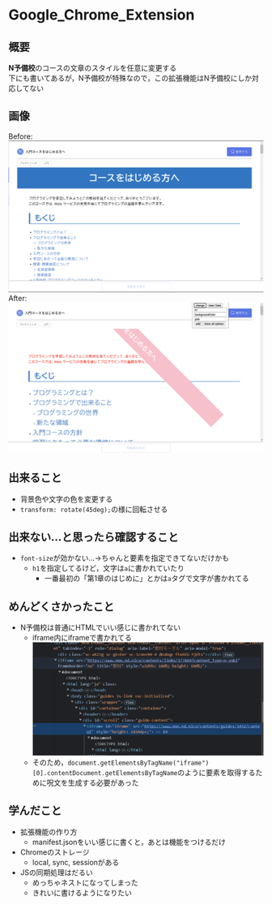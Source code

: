 # Google_Chrome_Extension

## 概要
**N予備校**のコースの文章のスタイルを任意に変更する  
下にも書いてあるが，N予備校が特殊なので，この拡張機能はN予備校にしか対応してない

## 画像
Before: ![](img/2023-06-10-23-43-21.png)
After: ![](img/2023-06-10-23-52-40.png)

## 出来ること
- 背景色や文字の色を変更する
- ```transform: rotate(45deg);```の様に回転させる

## 出来ない...と思ったら確認すること
- ```font-size```が効かない...→ちゃんと要素を指定できてないだけかも
  - ```h1```を指定してるけど，文字は```a```に書かれていたり
    - 一番最初の「第1章のはじめに」とかは```a```タグで文字が書かれてる

## めんどくさかったこと
- N予備校は普通にHTMLでいい感じに書かれてない
  - iframe内にiframeで書かれてる![](img/2023-06-10-23-46-04.png)
  - そのため，```document.getElementsByTagName("iframe")[0].contentDocument.getElementsByTagName```のように要素を取得するために呪文を生成する必要があった
  
## 学んだこと
- 拡張機能の作り方
  - manifest.jsonをいい感じに書くと，あとは機能をつけるだけ
- Chromeのストレージ
  - local, sync, sessionがある
- JSの同期処理はだるい
  - めっちゃネストになってしまった
  - きれいに書けるようになりたい